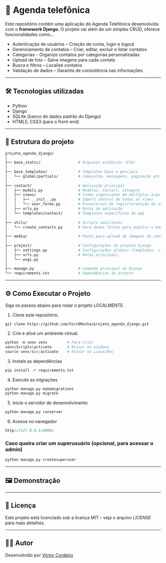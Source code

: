 # 📒 Agenda telefônica

Este repositório contém uma aplicação de Agenda Telefônica desenvolvida com o __framework Django.__
O projeto vai além de um simples CRUD, oferece funcionalidades como...

*  Autenticação de usuários – Criação de conta, login e logout
*  Gerenciamento de contatos – Criar, editar, excluir e listar contatos
*  Categorias – Organize contatos por categorias personalizadas
*  Upload de foto – Salve imagens para cada contato
*  Busca e filtros – Localize contatos
*  Validação de dados – Garantia de consistência nas informações

---

## 🛠️ Tecnologias utilizadas

* Python
* Django
* SQLite (banco de dados padrão do Django)
* HTML5, CSS3 (para o front-end)

---

## 📂 Estrutura do projeto

```bash
projeto_agenda_django/
│
├── base_static/                 # Arquivos estáticos (CSS)
│
├── base_templates/              # Templates base e parciais
│   └── global/partials/         # Cabeçalho, mensagens, paginação etc...
│
├── contact/                     # Aplicação principal
│   ├── models.py                # Modelos: Contact, Category
│   ├── views/                   # Views organizadas em múltiplos arquivos
│   │   ├── __init__.py          # Import central de todas as views
│   │   └── user_forms.py        # Formulários de registro/edição de usuário
│   ├── urls.py                  # Rotas da aplicação
│   └── templates/contact/       # Templates específicos da app
│
├── utils/                       # Scripts auxiliares
│   └── create_contacts.py       # Gera dados falsos para popular o banco
│
├── media/                       # Pasta para upload de imagens de contatos
│
├── project/                     # Configurações do projeto Django
│   ├── settings.py              # Configurações globais (templates, static, media)
│   ├── urls.py                  # Rotas principais
│   └── wsgi.py
│
├── manage.py                    # Comando principal do Django
└── requirements.txt             # Dependências do projeto
```

---

## ⚙️ Como Executar o Projeto

Siga os passos abaixo para rodar o projeto LOCALMENTE.


1. Clone este repositório. <br/>
```
git clone https://github.com/Vict0Rocha/projeto_agenda_django.git
```

2. Crie e ative um ambiente virtual.
```python
python -m venv venv         # Para criar
venv\Scripts\activate       # Ativar no windows
source venv/bin/activate    # Ativar no Linux/Mac
```

3. Instale as dependências
```python
pip install -r requirements.txt
```

4. Execute as migrações
```python
python manage.py makemigrations
python manage.py migrate
```

5. Inicie o servidor de desenvolvimento
```python
python manage.py runserver
```

6. Acesse no navegador
```python
http://127.0.0.1:8000/
```

### Caso queira criar um superusuário (opcional, para acessar o admin)
```python
python manage.py createsuperuser
```

---

## 🖼️ Demonstração


---

## 📄 Licença

Este projeto está licenciado sob a licença MIT – veja o arquivo LICENSE
 para mais detalhes.

---

## 👨‍💻 Autor

Desenvolvido por [Victor Cordeiro](https://portfolio-victor-cordeiro.vercel.app/) 
